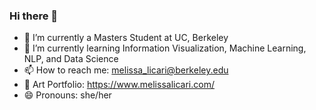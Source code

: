 ### Hi there 👋

<!--
**melissa-licari/melissa-licari** is a ✨ _special_ ✨ repository because its `README.md` (this file) appears on your GitHub profile.

Here are some ideas to get you started:
-->
- 🔭 I’m currently a Masters Student at UC, Berkeley
- 🌱 I’m currently learning Information Visualization, Machine Learning, NLP, and Data Science
- 📫 How to reach me: melissa_licari@berkeley.edu
- 🎨 Art Portfolio: https://www.melissalicari.com/
- 😄 Pronouns: she/her
